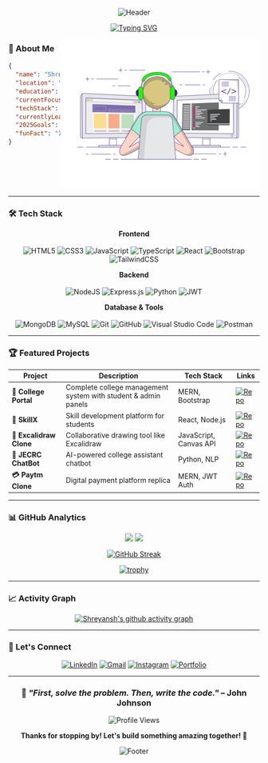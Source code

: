 <div align="center">

![Header](https://capsule-render.vercel.app/api?type=waving&color=gradient&customColorList=6,11,20&height=180&section=header&text=Shreyansh%20Bapna&fontSize=42&fontColor=fff&animation=twinkling&fontAlignY=32&desc=Full%20Stack%20Developer%20%7C%20MERN%20Enthusiast&descAlignY=51&descAlign=50)

</div>

<div align="center">
  
  [![Typing SVG](https://readme-typing-svg.herokuapp.com?font=Fira+Code&size=22&duration=3000&pause=1000&color=58A6FF&center=true&vCenter=true&width=440&lines=Hey+there!+I'm+Shreyansh+👋;Full+Stack+Developer+💻;MERN+Stack+Enthusiast+⚡;Open+Source+Contributor+🌟;Always+Learning+New+Things+🚀)](https://git.io/typing-svg)

</div>

<img align="right" alt="Coding" width="400" src="https://raw.githubusercontent.com/devSouvik/devSouvik/master/gif3.gif">

### 🚀 About Me

```json
{
  "name": "Shreyansh Bapna",
  "location": "India 🇮🇳",
  "education": "Computer Science Engineering @ JECRC University",
  "currentFocus": "Full Stack Development",
  "techStack": ["JavaScript", "React", "Node.js", "MongoDB", "TypeScript"],
  "currentlyLearning": ["Backend Architecture", "DevOps", "Cloud Computing"],
  "2025Goals": ["Contribute to Open Source", "Build SaaS Products"],
  "funFact": "I debug with console.log() and I'm proud of it! 😄"
}
```

<br clear="both">

---

### 🛠️ Tech Stack

<div align="center">

**Frontend**
<br><br>
![HTML5](https://img.shields.io/badge/html5-%23E34F26.svg?style=for-the-badge&logo=html5&logoColor=white)
![CSS3](https://img.shields.io/badge/css3-%231572B6.svg?style=for-the-badge&logo=css3&logoColor=white)
![JavaScript](https://img.shields.io/badge/javascript-%23323330.svg?style=for-the-badge&logo=javascript&logoColor=%23F7DF1E)
![TypeScript](https://img.shields.io/badge/typescript-%23007ACC.svg?style=for-the-badge&logo=typescript&logoColor=white)
![React](https://img.shields.io/badge/react-%2320232a.svg?style=for-the-badge&logo=react&logoColor=%2361DAFB)
![Bootstrap](https://img.shields.io/badge/bootstrap-%238511FA.svg?style=for-the-badge&logo=bootstrap&logoColor=white)
![TailwindCSS](https://img.shields.io/badge/tailwindcss-%2338B2AC.svg?style=for-the-badge&logo=tailwind-css&logoColor=white)

**Backend**
<br><br>
![NodeJS](https://img.shields.io/badge/node.js-6DA55F?style=for-the-badge&logo=node.js&logoColor=white)
![Express.js](https://img.shields.io/badge/express.js-%23404d59.svg?style=for-the-badge&logo=express&logoColor=%2361DAFB)
![Python](https://img.shields.io/badge/python-3670A0?style=for-the-badge&logo=python&logoColor=ffdd54)
![JWT](https://img.shields.io/badge/JWT-black?style=for-the-badge&logo=JSON%20web%20tokens)

**Database & Tools**
<br><br>
![MongoDB](https://img.shields.io/badge/MongoDB-%234ea94b.svg?style=for-the-badge&logo=mongodb&logoColor=white)
![MySQL](https://img.shields.io/badge/mysql-%2300f.svg?style=for-the-badge&logo=mysql&logoColor=white)
![Git](https://img.shields.io/badge/git-%23F05033.svg?style=for-the-badge&logo=git&logoColor=white)
![GitHub](https://img.shields.io/badge/github-%23121011.svg?style=for-the-badge&logo=github&logoColor=white)
![Visual Studio Code](https://img.shields.io/badge/Visual%20Studio%20Code-0078d4.svg?style=for-the-badge&logo=visual-studio-code&logoColor=white)
![Postman](https://img.shields.io/badge/Postman-FF6C37?style=for-the-badge&logo=postman&logoColor=white)

</div>

---

### 🏆 Featured Projects

<div align="center">

| Project | Description | Tech Stack | Links |
|---------|-------------|------------|-------|
| **🏫 College Portal** | Complete college management system with student & admin panels | MERN, Bootstrap | [![Repo](https://img.shields.io/badge/Repo-181717?style=flat-square&logo=github)](https://github.com/ShreyanshBapna/College-Portal) |
| **🎯 SkillX** | Skill development platform for students | React, Node.js | [![Repo](https://img.shields.io/badge/Repo-181717?style=flat-square&logo=github)](https://github.com/InnoTechI/SkillX) |
| **🎨 Excalidraw Clone** | Collaborative drawing tool like Excalidraw | JavaScript, Canvas API | [![Repo](https://img.shields.io/badge/Repo-181717?style=flat-square&logo=github)](https://github.com/ShreyanshBapna/Excalidraw) |
| **🤖 JECRC ChatBot** | AI-powered college assistant chatbot | Python, NLP | [![Repo](https://img.shields.io/badge/Repo-181717?style=flat-square&logo=github)](https://github.com/ankitsharma101/jecrc-chat-bot) |
| **💳 Paytm Clone** | Digital payment platform replica | MERN, JWT Auth | [![Repo](https://img.shields.io/badge/Repo-181717?style=flat-square&logo=github)](https://github.com/ShreyanshBapna/Paytm) |

</div>

---

### 📊 GitHub Analytics

<div align="center">

<img height="180em" src="https://github-readme-stats.vercel.app/api?username=ShreyanshBapna&show_icons=true&theme=tokyonight&include_all_commits=true&count_private=true&hide_border=true"/>
<img height="180em" src="https://github-readme-stats.vercel.app/api/top-langs/?username=ShreyanshBapna&layout=compact&theme=tokyonight&hide_border=true&langs_count=8"/>

</div>

<div align="center">

[![GitHub Streak](https://streak-stats.demolab.com/?user=ShreyanshBapna&theme=tokyonight&hide_border=true)](https://git.io/streak-stats)

</div>

<div align="center">

[![trophy](https://github-profile-trophy.vercel.app/?username=ShreyanshBapna&theme=tokyonight&no-frame=true&row=1&column=6&margin-w=15&margin-h=15)](https://github.com/ryo-ma/github-profile-trophy)

</div>

---

### 📈 Activity Graph

<div align="center">

[![Shreyansh's github activity graph](https://github-readme-activity-graph.vercel.app/graph?username=ShreyanshBapna&theme=tokyo-night&hide_border=true&area=true)](https://github.com/ashutosh00710/github-readme-activity-graph)

</div>

---

### 🤝 Let's Connect

<div align="center">

[![LinkedIn](https://img.shields.io/badge/LinkedIn-0077B5?style=for-the-badge&logo=linkedin&logoColor=white)](https://linkedin.com/in/shreyansh-bapna)
[![Gmail](https://img.shields.io/badge/Gmail-D14836?style=for-the-badge&logo=gmail&logoColor=white)](mailto:shreyanshbapna@gmail.com)
[![Instagram](https://img.shields.io/badge/Instagram-E4405F?style=for-the-badge&logo=instagram&logoColor=white)](https://instagram.com/shreyansh_bapna)
[![Portfolio](https://img.shields.io/badge/Portfolio-255E63?style=for-the-badge&logo=About.me&logoColor=white)](https://shreyanshbapna.github.io)

</div>

---

<div align="center">

### 💫 *"First, solve the problem. Then, write the code."* – John Johnson

<img src="https://komarev.com/ghpvc/?username=ShreyanshBapna&label=Profile%20views&color=0e75b6&style=flat" alt="Profile Views" />

**Thanks for stopping by! Let's build something amazing together! 🚀**

</div>

<div align="center">

![Footer](https://capsule-render.vercel.app/api?type=waving&color=gradient&customColorList=6,11,20&height=100&section=footer)

</div>

